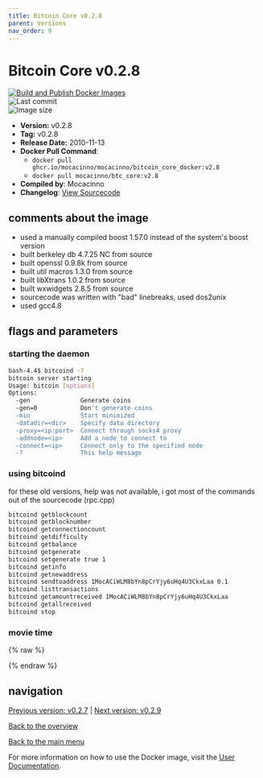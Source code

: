 ```yaml
---
title: Bitcoin Core v0.2.8
parent: Versions
nav_order: 9
---
```


# Bitcoin Core v0.2.8

[![Build and Publish Docker Images](https://github.com/mocacinno/bitcoin_core_docker/actions/workflows/build-and-publish.yml/badge.svg?branch=v2.8)](https://github.com/mocacinno/bitcoin_core_docker/actions/workflows/build-and-publish.yml)  
![Last commit](https://badgen.net/github/last-commit/mocacinno/bitcoin_core_docker/v2.8)  
![Image size](https://badgen.net/docker/size/mocacinno/btc_core/v2.8?color=green)  

- **Version:** v0.2.8
- **Tag:** v0.2.8
- **Release Date:** 2010-11-13
- **Docker Pull Command**:
  - `docker pull ghcr.io/mocacinno/mocacinno/bitcoin_core_docker:v2.8`
  - `docker pull mocacinno/btc_core:v2.8`
- **Compiled by**: Mocacinno
- **Changelog**: [View Sourcecode](https://github.com/bitcoin/bitcoin/tree/v0.2.8)

## comments about the image

- used a manually compiled boost 1.57.0 instead of the system's boost version
- built berkeley db 4.7.25 NC from source
- built openssl 0.9.8k from source
- built util macros 1.3.0 from source
- built libXtrans 1.0.2 from source
- built wxwidgets 2.8.5 from source
- sourcecode was written with "bad" linebreaks, used dos2unix
- used gcc4.8

## flags and parameters

### starting the daemon

```bash
bash-4.4$ bitcoind -?
bitcoin server starting
Usage: bitcoin [options]
Options:
  -gen              Generate coins
  -gen=0            Don't generate coins
  -min              Start minimized
  -datadir=<dir>    Specify data directory
  -proxy=<ip:port>  Connect through socks4 proxy
  -addnode=<ip>     Add a node to connect to
  -connect=<ip>     Connect only to the specified node
  -?                This help message
```

### using bitcoind

for these old versions, help was not available, i got most of the commands out of the sourcecode (rpc.cpp)

```bash
bitcoind getblockcount
bitcoind getblocknumber
bitcoind getconnectioncount
bitcoind getdifficulty
bitcoind getbalance
bitcoind getgenerate
bitcoind setgenerate true 1
bitcoind getinfo
bitcoind getnewaddress
bitcoind sendtoaddress 1MocACiWLM8bYn8pCrYjy6uHq4U3CkxLaa 0.1
bitcoind listtransactions
bitcoind getamountreceived 1MocACiWLM8bYn8pCrYjy6uHq4U3CkxLaa
bitcoind getallreceived
bitcoind stop
```

### movie time

{% raw %}
<link rel="stylesheet" href="https://mocacinno.com/asciinema-player.css">
   <div id="fullnode"></div>
   <script src="https://mocacinno.com/asciinema-player.min.js"></script>
   <script>
      AsciinemaPlayer.create('./casts/v0.2.8.cast', document.getElementById('fullnode'));
   </script>
{% endraw %}

## navigation

[Previous version: v0.2.7](./v2.7.md) | [Next version: v0.2.9](./v2.9.md)

[Back to the overview](./Readme.md)

[Back to the main menu](../Readme.md)

For more information on how to use the Docker image, visit the [User Documentation](../userdocs/Readme.md).
